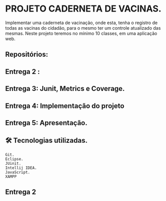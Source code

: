 # PROJETO CADERNETA DE VACINAS.

Implementar uma caderneta de vacinação, onde esta, tenha o registro de todas as vacinas do cidadão, para o mesmo ter um controle atualizado das mesmas. 
Neste projeto teremos no mínimo 10 classes, em uma aplicação web.


## Repositórios:
## Entrega 2 : 
## Entrega 3: Junit, Metrics e Coverage.
## Entrega 4: Implementação do projeto
## Entrega 5: Apresentação.
 
 
## 🛠 Tecnologias utilizadas.
    Git.
    Eclipse.
    JUinit.
    Intellij IDEA.
    JavaScript.
    XAMPP

## Entrega 2
